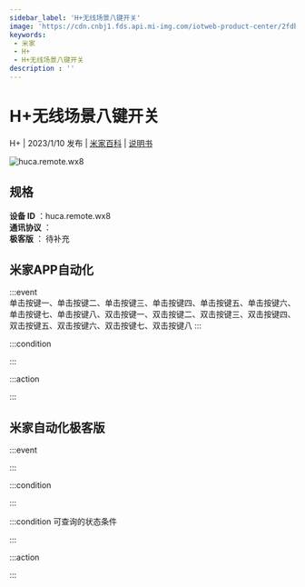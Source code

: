 ```yaml
---
sidebar_label: 'H+无线场景八键开关'
image: 'https://cdn.cnbj1.fds.api.mi-img.com/iotweb-product-center/2fdbf1526bf88977ba8b0bc61c4203b5_1666834740953.png?GalaxyAccessKeyId=AKVGLQWBOVIRQ3XLEW&Expires=9223372036854775807&Signature=DUm6f4ZdnGyysaSGZD7P345W1Q0='
keywords: 
 - 米家
 - H+
 - H+无线场景八键开关
description : ''
---
```

# H+无线场景八键开关

H+ | 2023/1/10 发布 | [米家百科](https://home.mi.com/webapp/content/baike/product/index.html?model=huca.remote.wx8) | [说明书](https://home.mi.com/views/introduction.html?model=huca.remote.wx8&region=cn)

![huca.remote.wx8](https://cdn.cnbj1.fds.api.mi-img.com/iotweb-product-center/2fdbf1526bf88977ba8b0bc61c4203b5_1666834740953.png?GalaxyAccessKeyId=AKVGLQWBOVIRQ3XLEW&Expires=9223372036854775807&Signature=DUm6f4ZdnGyysaSGZD7P345W1Q0=)

## 规格  
> 
**设备 ID** ：huca.remote.wx8  
**通讯协议** ：  
**极客版**  ： 待补充 


## 米家APP自动化  

:::event  
单击按键一、单击按键二、单击按键三、单击按键四、单击按键五、单击按键六、单击按键七、单击按键八、双击按键一、双击按键二、双击按键三、双击按键四、双击按键五、双击按键六、双击按键七、双击按键八
:::

:::condition  

:::

:::action   

:::

## 米家自动化极客版  

:::event  

:::

:::condition  

:::

:::condition 可查询的状态条件  

:::

:::action  

:::

        
